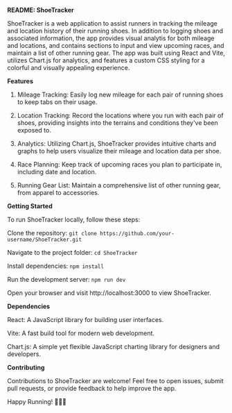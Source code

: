 
**README: ShoeTracker**

ShoeTracker is a web application to assist runners in tracking the mileage and location history of their running shoes. In addition to logging shoes and associated information, the app provides visual analytis for both mileage and locations, and contains sections to input and view upcoming races, and maintain a list of other running gear. The app was built using React and Vite, utilizes Chart.js for analytics, and features a custom CSS styling for a colorful and visually appealing experience.

**Features**
1. Mileage Tracking: Easily log new mileage for each pair of running shoes to keep tabs on their usage.

2. Location Tracking: Record the locations where you run with each pair of shoes, providing insights into the terrains and conditions they've been exposed to.

3. Analytics: Utilizing Chart.js, ShoeTracker provides intuitive charts and graphs to help users visualize their mileage and location data per shoe.

5. Race Planning: Keep track of upcoming races you plan to participate in, including date and location.

7. Running Gear List: Maintain a comprehensive list of other running gear, from apparel to accessories.

**Getting Started**

To run ShoeTracker locally, follow these steps:

Clone the repository:
`git clone https://github.com/your-username/ShoeTracker.git`

Navigate to the project folder:
`cd ShoeTracker`

Install dependencies:
`npm install`

Run the development server:
`npm run dev`

Open your browser and visit http://localhost:3000 to view ShoeTracker.

**Dependencies**

React: A JavaScript library for building user interfaces.

Vite: A fast build tool for modern web development.

Chart.js: A simple yet flexible JavaScript charting library for designers and developers.

**Contributing**

Contributions to ShoeTracker are welcome! Feel free to open issues, submit pull requests, or provide feedback to help improve the app.

Happy Running! 🏃‍♂️👟
